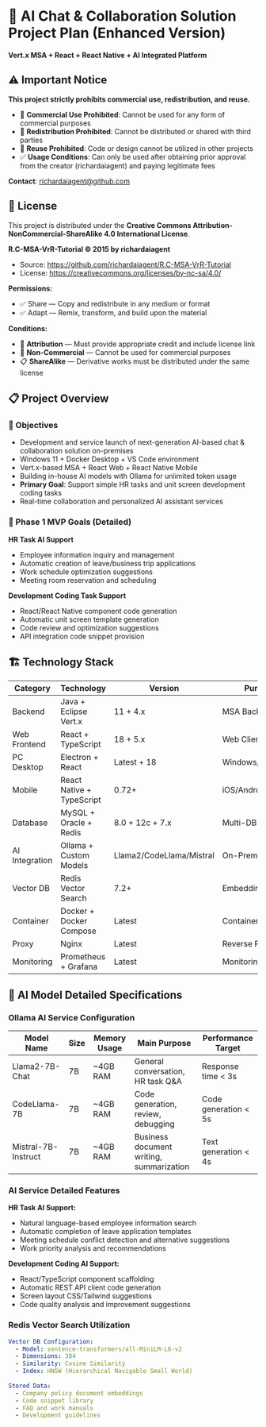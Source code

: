 # 🤖 AI Chat & Collaboration Solution Project Plan (Enhanced Version)

**Vert.x MSA + React + React Native + AI Integrated Platform**

## ⚠️ Important Notice

**This project strictly prohibits commercial use, redistribution, and reuse.**

* 🚫 **Commercial Use Prohibited**: Cannot be used for any form of commercial purposes
* 🚫 **Redistribution Prohibited**: Cannot be distributed or shared with third parties
* 🚫 **Reuse Prohibited**: Code or design cannot be utilized in other projects
* ✅ **Usage Conditions**: Can only be used after obtaining prior approval from the creator (richardaiagent) and paying legitimate fees

**Contact**: richardaiagent@github.com

## 📄 License

This project is distributed under the **Creative Commons Attribution-NonCommercial-ShareAlike 4.0 International License**.

**R.C-MSA-VrR-Tutorial © 2015 by richardaiagent**

* Source: https://github.com/richardaiagent/R.C-MSA-VrR-Tutorial
* License: https://creativecommons.org/licenses/by-nc-sa/4.0/

**Permissions:**
* ✅ Share — Copy and redistribute in any medium or format
* ✅ Adapt — Remix, transform, and build upon the material

**Conditions:**
* 🔗 **Attribution** — Must provide appropriate credit and include license link
* 🚫 **Non-Commercial** — Cannot be used for commercial purposes
* 📋 **ShareAlike** — Derivative works must be distributed under the same license

## 📋 Project Overview

### 🎯 Objectives

* Development and service launch of next-generation AI-based chat & collaboration solution on-premises
* Windows 11 + Docker Desktop + VS Code environment
* Vert.x-based MSA + React Web + React Native Mobile
* Building in-house AI models with Ollama for unlimited token usage
* **Primary Goal**: Support simple HR tasks and unit screen development coding tasks
* Real-time collaboration and personalized AI assistant services

### 🎯 Phase 1 MVP Goals (Detailed)

**HR Task AI Support**
* Employee information inquiry and management
* Automatic creation of leave/business trip applications
* Work schedule optimization suggestions
* Meeting room reservation and scheduling

**Development Coding Task Support**
* React/React Native component code generation
* Automatic unit screen template generation
* Code review and optimization suggestions
* API integration code snippet provision

## 🏗️ Technology Stack

| Category | Technology | Version | Purpose |
|----------|------------|---------|---------|
| Backend | Java + Eclipse Vert.x | 11 + 4.x | MSA Backend |
| Web Frontend | React + TypeScript | 18 + 5.x | Web Client |
| PC Desktop | Electron + React | Latest + 18 | Windows/Mac/Linux |
| Mobile | React Native + TypeScript | 0.72+ | iOS/Android App |
| Database | MySQL + Oracle + Redis | 8.0 + 12c + 7.x | Multi-DB Support |
| AI Integration | Ollama + Custom Models | Llama2/CodeLlama/Mistral | On-Premises AI |
| Vector DB | Redis Vector Search | 7.2+ | Embedding Storage |
| Container | Docker + Docker Compose | Latest | Containerization |
| Proxy | Nginx | Latest | Reverse Proxy |
| Monitoring | Prometheus + Grafana | Latest | Monitoring |

## 🤖 AI Model Detailed Specifications

### Ollama AI Service Configuration

| Model Name | Size | Memory Usage | Main Purpose | Performance Target |
|------------|------|--------------|--------------|-------------------|
| Llama2-7B-Chat | 7B | ~4GB RAM | General conversation, HR task Q&A | Response time < 3s |
| CodeLlama-7B | 7B | ~4GB RAM | Code generation, review, debugging | Code generation < 5s |
| Mistral-7B-Instruct | 7B | ~4GB RAM | Business document writing, summarization | Text generation < 4s |

### AI Service Detailed Features

**HR Task AI Support:**
* Natural language-based employee information search
* Automatic completion of leave application templates
* Meeting schedule conflict detection and alternative suggestions
* Work priority analysis and recommendations

**Development Coding AI Support:**
* React/TypeScript component scaffolding
* Automatic REST API client code generation
* Screen layout CSS/Tailwind suggestions
* Code quality analysis and improvement suggestions

### Redis Vector Search Utilization

```yaml
Vector DB Configuration:
  - Model: sentence-transformers/all-MiniLM-L6-v2
  - Dimensions: 384
  - Similarity: Cosine Similarity
  - Index: HNSW (Hierarchical Navigable Small World)
  
Stored Data:
  - Company policy document embeddings
  - Code snippet library
  - FAQ and work manuals
  - Development guidelines
```